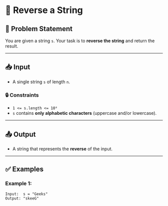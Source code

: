 # 🔄 Reverse a String

## 🧩 Problem Statement

You are given a string `s`. Your task is to **reverse the string** and return the result.

---

## 📥 Input

- A single string `s` of length `n`.

### 🔒 Constraints

- `1 <= s.length <= 10⁶`
- `s` contains **only alphabetic characters** (uppercase and/or lowercase).

---

## 📤 Output

- A string that represents the **reverse** of the input.

---

## ✅ Examples

### Example 1:
```text
Input:  s = "Geeks"
Output: "skeeG"
